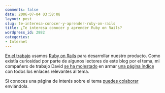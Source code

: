 ```yaml
---
comments: false
date: 2006-07-04 03:58:08
layout: post
slug: te-interesa-conocer-y-aprender-ruby-on-rails
title: ¿Te interesa conocer y aprender Ruby on Rails?
wordpress_id: 2882
categories:
- Internet
---
```


[En el trabajo](http://www.tractis.com) usamos [Ruby on Rails](http://www.rubyonrails.org) para desarrollar nuestro producto. Como existía curiosidad por parte de algunos lectores de este blog por el tema, mi compañero de trabajo David [se ha molestado](http://blog.negonation.com/es/?p=31) en armar [una página índice](http://blog.negonation.com/es/?page_id=29) con todos los enlaces relevantes al tema.





Si conoces una página de interés sobre el tema [puedes colaborar](mailto:blog@negonation.com) enviándola.
